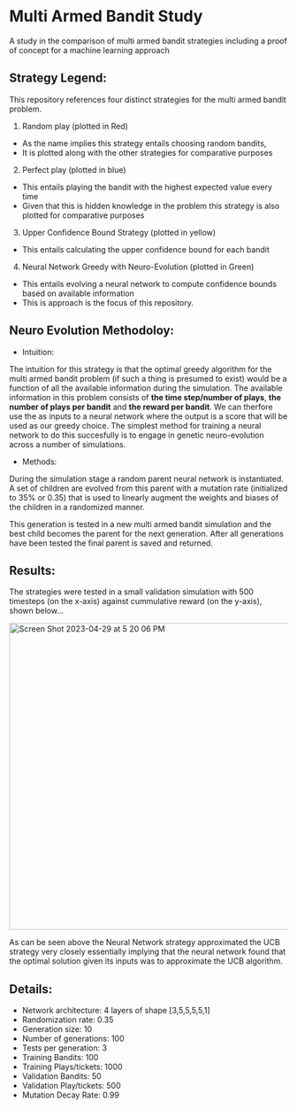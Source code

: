 # Multi Armed Bandit Study
A study in the comparison of multi armed bandit strategies including a proof of concept for a machine learning approach

## Strategy Legend:

This repository references four distinct strategies for the multi armed bandit problem. 

1. Random play (plotted in Red)
 - As the name implies this strategy entails choosing random bandits,
 - It is plotted along with the other strategies for comparative purposes
 
 2. Perfect play (plotted in blue)
- This entails playing the bandit with the highest expected value every time
- Given that this is hidden knowledge in the problem this strategy is also plotted for comparative purposes

3. Upper Confidence Bound Strategy (plotted in yellow)
- This entails calculating the upper confidence bound for each bandit

4. Neural Network Greedy with Neuro-Evolution (plotted in Green)
- This entails evolving a neural network to compute confidence bounds based on available information
- This is approach is the focus of this repository.

## Neuro Evolution Methodoloy:

- Intuition: 

The intuition for this strategy is that the optimal greedy algorithm for the multi armed bandit problem (if such a thing is presumed to exist) would be a function of all the available information during the simulation. The available information in this problem consists of **the time step/number of plays**, **the number of plays per bandit** and **the reward per bandit**. We can therfore use the as inputs to a neural network where the output is a score that will be used as our greedy choice. The simplest method for training a neural network to do this succesfully is to engage in genetic neuro-evolution across a number of simulations. 

- Methods:

During the simulation stage a random parent neural network is instantiated. A set of children are evolved from this parent with a mutation rate (initialized to 35% or 0.35) that is used to linearly augment the weights and biases of the children in a randomized manner. 

This generation is tested in a new multi armed bandit simulation and the best child becomes the parent for the next generation. After all generations have been tested the final parent is saved and returned. 



## Results:

The strategies were tested in a small validation simulation with 500 timesteps (on the x-axis) against cummulative reward (on the y-axis), shown below...



<img width="554" alt="Screen Shot 2023-04-29 at 5 20 06 PM" src="https://user-images.githubusercontent.com/108235294/235326979-4f7b77ef-8b1c-4b71-b09d-37a47d033b56.png">

As can be seen above the Neural Network strategy approximated the UCB strategy very closely essentially implying that the neural network found that the optimal solution given its inputs was to approximate the UCB algorithm.

## Details:
- Network architecture: 4 layers of shape [3,5,5,5,5,1]
- Randomization rate: 0.35
- Generation size: 10
- Number of generations: 100
- Tests per generation: 3
- Training Bandits: 100
- Training Plays/tickets: 1000
- Validation Bandits: 50
- Validation Play/tickets: 500
- Mutation Decay Rate: 0.99
